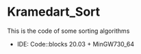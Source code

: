 # Kramedart_Sort
This is the code of some sorting algorithms

- IDE: Code::blocks 20.03 + MinGW730_64